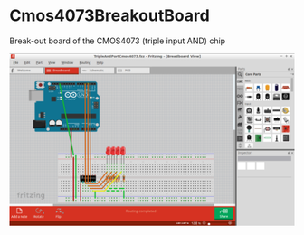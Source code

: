 # Cmos4073BreakoutBoard

Break-out board of the CMOS4073 (triple input AND) chip

![Schematic](TripleAndPortCmos4073.png)